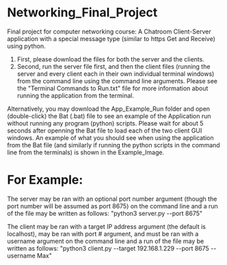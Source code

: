 # Networking_Final_Project
Final project for computer networking course: A Chatroom Client-Server application with a special message type (similar to https Get and Receive) using python.

1. First, please download the files for both the server and the clients.
2. Second, run the server file first, and then the client files (running the server and every client each in their own individual terminal windows) from the command line using the command line arguments. Please see the "Terminal Commands to Run.txt" file for more information about running the application from the terminal.

Alternatively, you may download the App_Example_Run folder and open (double-click) the Bat (.bat) file to see an example of the Application run without running any program (python) scripts. Please wait for about 5 seconds after openning the Bat file to load each of the two client GUI windows. An example of what you should see when using the application from the Bat file (and similarly if running the python scripts in the command line from the terminals) is shown in the Example_Image.

# For Example: 
The server may be ran with an optional port number argument (though the port number will be assumed as port 8675) on the command line and a run of the file may be written as follows: "python3 server.py --port 8675"

The client may be ran with a target IP address argument (the default is localhost), may be ran with port # argument, and must be ran with a username argument on the command line and a run of the file may be written as follows: "python3 client.py --target 192.168.1.229 --port 8675 --username Max"


